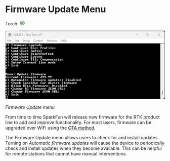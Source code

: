 # Firmware Update Menu

Torch: ![Feature Supported](img/Icons/GreenDot.png) 

![Firmware update menu](<SparkFun RTK Everywhere - Firmware Update Menu.png>)

*Firmware Update menu*

From time to time SparkFun will release new firmware for the RTK product line to add and improve functionality. For most users, firmware can be upgraded over WiFi using the [OTA method](https://docs.sparkfun.com/SparkFun_RTK_Firmware/firmware_update/#updating-firmware-over-the-air).

The Firmware Update menu allows users to check for and install updates. Turning on *Automatic firmware updates* will cause the device to periodically check and install updates when they become available. This can be helpful for remote stations that cannot have manual interventions.

